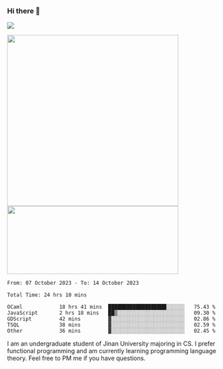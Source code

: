 ### Hi there 👋

<!--
**pe200012/pe200012** is a ✨ _special_ ✨ repository because its `README.md` (this file) appears on your GitHub profile.

Here are some ideas to get you started:

- 🔭 I’m currently working on ...
- 🌱 I’m currently learning ...
- 👯 I’m looking to collaborate on ...
- 🤔 I’m looking for help with ...
- 💬 Ask me about ...
- 📫 How to reach me: ...
- 😄 Pronouns: ...
- ⚡ Fun fact: ...
-->
![](https://www.codewars.com/users/pe200012/badges/large)
<p>
    <img width="400em" src="https://github-readme-stats-git-masterrstaa-rickstaa.vercel.app/api?username=pe200012&show_icons=true&icon_color=f44336&title_color=757de8&rank_icon=github">
    <img width="400em" height="159em" src="https://github-readme-stats-git-masterrstaa-rickstaa.vercel.app/api/top-langs/?username=pe200012&hide=html,cmake,css&title_color=757de8&layout=compact">
</p>

<!--START_SECTION:waka-->

```all_time
From: 07 October 2023 - To: 14 October 2023

Total Time: 24 hrs 10 mins

OCaml            18 hrs 41 mins  ███████████████████░░░░░░   75.43 %
JavaScript       2 hrs 18 mins   ██▒░░░░░░░░░░░░░░░░░░░░░░   09.30 %
GDScript         42 mins         ▓░░░░░░░░░░░░░░░░░░░░░░░░   02.86 %
TSQL             38 mins         ▓░░░░░░░░░░░░░░░░░░░░░░░░   02.59 %
Other            36 mins         ▓░░░░░░░░░░░░░░░░░░░░░░░░   02.45 %
```

<!--END_SECTION:waka-->

I am an undergraduate student of Jinan University majoring in CS. I prefer functional programming and am currently learning programming language theory. Feel free to PM me if you have questions.
